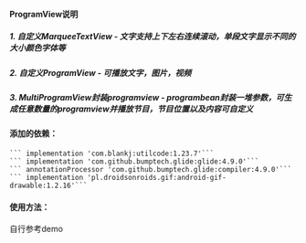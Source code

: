 #### ProgramView说明
##### 1. 自定义MarqueeTextView - 文字支持上下左右连续滚动，单段文字显示不同的大小颜色字体等
##### 2. 自定义ProgramView - 可播放文字，图片，视频
##### 3. MultiProgramView封装programview - programbean封装一堆参数，可生成任意数量的programview并播放节目，节目位置以及内容可自定义

#### 添加的依赖：  
    ``` implementation 'com.blankj:utilcode:1.23.7'```  
    ``` implementation 'com.github.bumptech.glide:glide:4.9.0'```  
    ``` annotationProcessor 'com.github.bumptech.glide:compiler:4.9.0'```  
    ``` implementation 'pl.droidsonroids.gif:android-gif-drawable:1.2.16'```  
 
#### 使用方法：
自行参考demo  
